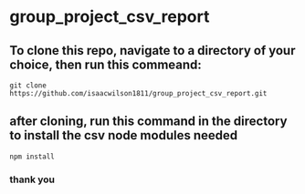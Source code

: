 # group_project_csv_report

## To clone this repo, navigate to a directory of your choice, then run this commeand:
`git clone https://github.com/isaacwilson1811/group_project_csv_report.git` 

## after cloning, run this command in the directory to install the csv node modules needed
`npm install`

### thank you

